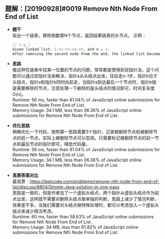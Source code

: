 ## 题解：[20190928]#0019 Remove Nth Node From End of List
- **题干**  
给出一个链表，移除倒数第N个节点，返回结果链表的头节点。 
    示例：   
    ```javascript
    // e.g.1
    Given linked list: 1->2->3->4->5, and n = 2.
    After removing the second node from the end, the linked list becomes 1->2->3->5.
    ``` 
- **思路**   
像这种在链表中找某一位置的节点的问题，常常都是使用到双指针法，这个问题可以通过双指针法来解决，指针a从头结点出发，往前走n-1步，指针b位于头结点，指针a和指针b同时向前走，当指针a到达最后一个节点时，指针b就是需要移除的节点，注意处理一下删除的是头结点的情况即可，时间复杂度O(n)。   
Runtime: 56 ms, faster than 81.04% of JavaScript online submissions for Remove Nth Node From End of List.    
Memory Usage: 34.1 MB, less than 36.36% of JavaScript online submissions for Remove Nth Node From End of List.    
- **优化思路**   
稍微优化一下代码，按照第一思路需要3个指针，记录被删除节点和被删除节点的前一节点，实际上被删除节点可以忽视，只需要标记被删除节点的前一节点和最后节点的指针即可，降低代码量。   
Runtime: 56 ms, faster than 81.04% of JavaScript online submissions for Remove Nth Node From End of List.    
Memory Usage: 34.1 MB, less than 36.36% of JavaScript online submissions for Remove Nth Node From End of List.    

- **高票答案对比**   
最高票：https://leetcode.com/problems/remove-nth-node-from-end-of-list/discuss/8804/Simple-Java-solution-in-one-pass   
思路是一致的，但是作者加了一个虚拟头结点，两个指针从虚拟头结点作为起点出发，这样就不需要对删除头结点做单独的判断，思路上减少了情况判断，效果差不多。当我们需要对头结点做特殊处理时，都可以考虑加入一个虚拟头结点来减少情况考虑。   
Runtime: 60 ms, faster than 58.63% of JavaScript online submissions for Remove Nth Node From End of List.   
Memory Usage: 34 MB, less than 81.82% of JavaScript online submissions for Remove Nth Node From End of List.   